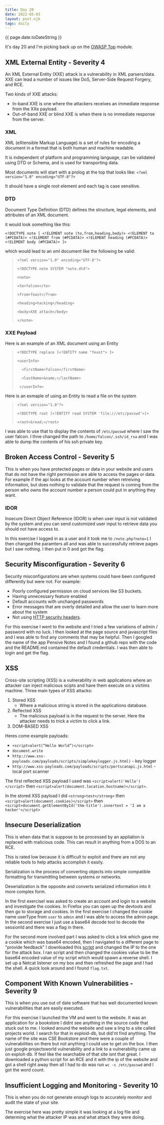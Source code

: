 ```yaml
---
title: Day 20
date: 2022-05-03
layout: post.njk
tags: daily
---
```


{{ page.date.toDateString }}

It's day 20 and I'm picking back up on the [OWASP Top](https://tryhackme.com/room/owasptop10) module.

## XML External Entity - Severity 4
An XML External Entity (XXE) attack is a vulnerability in XML parsers/data. XXE can lead a number of issues like DoS, Server-Side Request Forgery, and RCE.

Two kinds of XXE attacks:
- In-band XXE is one where the attackers receives an immediate response from the XXe payload.
- Out-of-band XXE or blind XXE is when there is no immediate response from the server.

### XML
XML (eXtensible Markup Language) is a set of rules for encoding a document in a format that is both human and machine readable.

It is independent of platform and programming language, can be validated using DTD or Schema, and is used for transporting data.

Most documents will start with a prolog at the top that looks like:
`<?xml version="1.0" encoding="UTF-8"?>`

It should have a single root element and each tag is case sensitive.

### DTD
Document Type Definition (DTD) defines the structure, legal elements, and attributes of an XML document. 

it would look something like this:

`<!DOCTYPE note [ <!ELEMENT note (to,from,heading,body)> <!ELEMENT to (#PCDATA)> <!ELEMENT from (#PCDATA)> <!ELEMENT heading (#PCDATA)> <!ELEMENT body (#PCDATA)> ]>`

which would lead to an xml document like the following be valid:
>`<?xml version="1.0" encoding="UTF-8"?>`
>
>`<!DOCTYPE note SYSTEM "note.dtd">`
>
>`<note>`
>
>    `<to>falcon</to>`
>
>    `<from>feast</from>`
>
>    `<heading>hacking</heading>`
>
>    `<body>XXE attack</body>`
>
>`</note>`


### XXE Payload
Here is an example of an XML document using an Entity
> `<!DOCTYPE replace [<!ENTITY name "feast"> ]>`
>
>
> `<userInfo>`
>
>`  <firstName>falcon</firstName>`
>
>`  <lastName>&name;</lastName>`
>
>` </userInfo>`

Here is an exmaple of using an Entity to read a file on the system
>`<?xml version="1.0"?>`
>
>`<!DOCTYPE root [<!ENTITY read SYSTEM 'file:///etc/passwd'>]>`
>
>`<root>&read;</root>`


I was able to use that to display the contents of `/etc/passwd` where I saw the user falcon. I thne changed the path to `/home/falcon/.ssh/id_rsa` and I was able to dump the contents of his ssh private key.

## Broken Access Control - Severity 5
This is when you have protected pages or data in your website and users that do not have the right permission are able to access the pages or data. For example if the api looks at the account number when retreiving information, but does nothing to validate that the request is coming from the person who owns the account number a person could put in anything they want.

### IDOR
Insecure Direct Object Reference (IDOR) is when user input is not validated by the system and you can send customized user input to retrieve data you should not have access to.

In this exercise I logged in as a user and it took me to `/note.php?note=1` I then changed the paramters all and was able to successfully retrieve pages but I saw nothing. I then put in 0 and got the flag.

## Security Misconfiguration - Severity 6
Security misconfigurations are when systems could have been configured differently but were not.
For example:
- Poorly configured permission on cloud services like S3 buckets.
- Having unnecessary feature enabled
- Default accounts with unchanged passwords
- Error messages that are overly detailed and allow the user to learn more about the system
- Not using [HTTP security headers](https://owasp.org/www-project-secure-headers/).

For this exercise I went to the website and I tried a few variations of admin / password with no luck. I then looked at the page source and javascript files and I was able to find any comments that may be helpful. Then I googled the name of the app Pensive Notes and I found a github repo with the code and the README.md contained the default credentials. I was then able to login and get the flag.

## XSS
Cross-site scripting (XSS) is a vulnerability in web applications where an attacker can inject malicious scipts and have them execute on a victims machine.
Three main types of XSS attacks:
1. Stored XSS
    - Where a malicious string is stored in the applications database.
2. Reflected XSS
    - The malicious payload is in the request to the server. Here the attacker needs to trick a victim to click a link.
3. DOM-BASED XSS

Heres come example payloads:
- `<script>alert(“Hello World”)</script>`
- `document.write`
- `http://www.xss-payloads.com/payloads/scripts/simplekeylogger.js.html)` - key logger
- `http://www.xss-payloads.com/payloads/scripts/portscanapi.js.html` - local port scanner

The first reflected XSS payload I used was `<script>alert('Hello')</script>` then `<script>alert(document.location.hostname)</script>`.

In the stored XSS payload I did `<strong>test</strong>` then `<script>alert(document.cookies)</script>` then `<script>document.getElementById('thm-title').innertext = 'I am a hacker'</script>`

## Insecure Deserialization
This is when data that is suppose to be processed by an appliation is replaced with malicious code. This can result in anything from a DOS to an RCE.

This is rated low because it is difficult to exploit and there are not any reliable tools to help attacks accomplish it easily.

Serialization is the process of converting objects into simple compatible formatting for transmitting between systems or networks.

Deserialization is the opposite and converts serialized information into it more complex form.

In the first exerciseI was asked to create an account and login to a website and investigate the cookies.
In Firefox you can open up the devtools and then go to storage and cookies.
In the first exercise I changed the cookie name userType from `user` to `admin` and I was able to access the admin page.
In the second exercise I just use a base64 decode tool to decode the sessionId and there was a flag in there.

For the second more involved part I was asked to click a link which gave me a cookie which was base64 encoded, then I navigated to a different page to "provide feedback" I downloaded this [script](https://assets.tryhackme.com/additional/cmn-owasptopten/pickleme.py) and changed the IP to the one for the attack box. I ran script and then changed the cookies value to be the base64 encoded value of my script which would spawn a reverse shell. I set up a Netcat listener on my box and then refreshed the page and I had the shell. A quick look around and I found `flag.txt`.

## Component With Known Vulnerabilities - Severity 9
This is when you use out of date software that has well documented known vulnerabilities that are easily executed.

For this exercise I launched the VM and went to the website. It was an application for a bookstore I didnt see anything in the source code that stuck out to me. I looked around the website and saw a ling to a site called projects world. I search for that in exploid-db, but did'nt find anything. The name of the site was CSE Bookstore and there were a couple of vulnerabilities on there but not anything I could use to get on the box. I then just google projectsworld vulnerability and a link to a vulnerability came up on exploit-db. If feel like the searchable of that site isnt that great. I downloaded a python script for an RCE and it with the ip of the website and got a shell right away then all I had to do was run `wc -c /etc/passwd` and I got the word count.

## Insufficient Logging and Monitoring - Severity 10
This is when you do not generate enough logs to accurately monitor and audit the state of your site.

The exercise here was pretty simple it was looking at a log file and determing what the attacker IP was and what attack they were doing.








